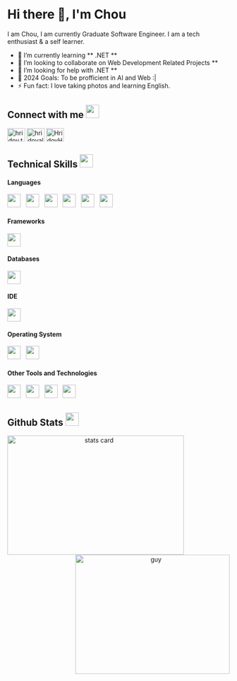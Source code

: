 <!-- ### Hi there 👋 -->

<!--
**minameischau/minameischau** is a ✨ _special_ ✨ repository because its `README.md` (this file) appears on your GitHub profile.

Here are some ideas to get you started:

- 🔭 I’m currently working on ...
- 🌱 I’m currently learning ...
- 👯 I’m looking to collaborate on ...
- 🤔 I’m looking for help with ...
- 💬 Ask me about ...
- 📫 How to reach me: ...
- 😄 Pronouns: ...
- ⚡ Fun fact: ...
-->
<h1>Hi there 👋, I'm Chou</h1>

I am Chou, I am currently Graduate Software Engineer. I am a tech enthusiast & a self learner.

<!-- <p align="left"> <img src="https://komarev.com/ghpvc/?username=HridoyHazard" alt="HridoyHazard" /> </p> -->

- 🌱 I’m currently learning ** .NET **
- 👯 I’m looking to collaborate on Web Development Related Projects **
- 🤔 I’m looking for help with .NET **
- 🥅 2024 Goals: To be profficient in AI and Web :|
- ⚡ Fun fact: I love taking photos and learning English.

## Connect with me <img src="https://img.icons8.com/nolan/344/phone.png" width="30px"> 
<a href="https://fb.com/ngocchau.ha1801" target="blank"><img align="center" src="https://raw.githubusercontent.com/rahuldkjain/github-profile-readme-generator/master/src/images/icons/Social/facebook.svg" alt="hridoy.the.hazard10" height="30" width="40" /></a>
<a href="https://instagram.com/minameischou" target="blank"><img align="center" src="https://raw.githubusercontent.com/rahuldkjain/github-profile-readme-generator/master/src/images/icons/Social/instagram.svg" alt="hridoyalhazard" height="30" width="40" /></a>
<a href="https://github.com/minameischau" target="blank"><img align="center" src="https://raw.githubusercontent.com/rahuldkjain/github-profile-readme-generator/master/src/images/icons/Social/github.svg" alt="HridoyHazard" height="30" width="40" /></a>

## Technical Skills <img src="https://img.icons8.com/nolan/344/system-information.png" height="30px"> 

<h4> Languages </h4>
<span> 
  <img src="https://img.shields.io/badge/-HTML5-cccccc?style=flat&logo=HTML5" height="30px"> &nbsp;
  <img src="https://img.shields.io/badge/-CSS-cccccc?style=flat&logo=CSS3&logoColor=1572B6" height="30px"> &nbsp;
  <img src="https://img.shields.io/badge/-JavaScript-cccccc?style=flat&logo=javascript" height="30px"> &nbsp;
  <img src="https://img.shields.io/badge/-Java-cccccc?style=flat&logo=Java&logoColor=007396" height="30px"> &nbsp;
  <img src="https://img.shields.io/badge/-C-cccccc?style=flat&logo=C" height="30px"> &nbsp;
  <img src="https://img.shields.io/badge/-Python-cccccc?style=flat&logo=python" height="30px"> &nbsp;
</span>

<h4> Frameworks </h4>
<span>
<!--   <img src="https://img.shields.io/badge/Express.js-000000?style=for-the-badge&logo=express&logoColor=white">
  <img src="https://img.shields.io/badge/Yarn-2C8EBB?style=for-the-badge&logo=yarn&logoColor=white">
  <img src="https://img.shields.io/badge/npm-CB3837?style=for-the-badge&logo=npm&logoColor=white">
  <img src="https://img.shields.io/badge/Node.js-339933?style=for-the-badge&logo=nodedotjs&logoColor=white">
  <img src="https://img.shields.io/badge/React-20232A?style=for-the-badge&logo=react&logoColor=61DAFB">
  <img src="https://img.shields.io/badge/Laravel-FF2D20?style=for-the-badge&logo=laravel&logoColor=white"> --> 
  <img src="https://img.shields.io/badge/-Bootstrap-cccccc?style=flat&logo=bootstrap&logoColor=563D7C" height="30px">
</span>

<h4> Databases </h4>
<span>
  <img src="https://img.shields.io/badge/-MySQL-cccccc?style=flat&logo=MySQL" height="30px">
<!--   <img src="https://img.shields.io/badge/SQLite-07405E?style=for-the-badge&logo=sqlite&logoColor=white">
  <img src="https://img.shields.io/badge/MongoDB-4EA94B?style=for-the-badge&logo=mongodb&logoColor=white"> -->
</span>

<h4> IDE </h4>
<span>
<!-- <img src="https://img.shields.io/badge/Android_Studio-3DDC84?style=for-the-badge&logo=android-studio&logoColor=white">
<img src="https://img.shields.io/badge/sublime_text-%23575757.svg?&style=for-the-badge&logo=sublime-text&logoColor=important"> -->
<img src="https://img.shields.io/badge/-Visual%20Studio%20Code-cccccc?style=flat&logo=visual-studio-code&logoColor=007ACC" height="30px">

<h4> Operating System </h4>
<span>
<!--   <img src="https://img.shields.io/badge/Linux-FCC624?style=for-the-badge&logo=linux&logoColor=black"> -->
  <img src="https://img.shields.io/badge/-Ubuntu-cccccc?style=flat&logo=Ubuntu" height="30px"> &nbsp;
  <img src="https://img.shields.io/badge/-Windows-cccccc?style=flat&logo=Windows" height="30px">
<!--   <img src="https://img.shields.io/badge/Android-3DDC84?style=for-the-badge&logo=android&logoColor=white"> -->
</span>

<h4> Other Tools and Technologies </h4>
<span>
  <img src="https://img.shields.io/badge/-Git-cccccc?style=flat&logo=Git" height="30px"> &nbsp;
<!--   <img src="https://img.shields.io/badge/Postman-FF6C37?style=for-the-badge&logo=Postman&logoColor=white"> -->
  <img src="https://img.shields.io/badge/-Xampp-cccccc?style=flat&logo=Xampp" height="30px"> &nbsp;
<!--   <img src="https://img.shields.io/badge/Shell_Script-121011?style=for-the-badge&logo=gnu-bash&logoColor=white">
  <img src="https://img.shields.io/badge/Git-F05032?style=for-the-badge&logo=git&logoColor=white">
  <img src="https://img.shields.io/badge/Markdown-000000?style=for-the-badge&logo=markdown&logoColor=white">
  <img src="https://img.shields.io/badge/Sass-CC6699?style=for-the-badge&logo=sass&logoColor=white">
  <img src="https://img.shields.io/badge/json-5E5C5C?style=for-the-badge&logo=json&logoColor=white"> -->
  <img src="https://img.shields.io/badge/-Jquey-cccccc?style=flat&logo=JQuery" height="30px">  &nbsp;
<!--   <img src="https://img.shields.io/badge/React_Router-CA4245?style=for-the-badge&logo=react-router&logoColor=white">
  <img src="https://img.shields.io/badge/styled--components-DB7093?style=for-the-badge&logo=styled-components&logoColor=white"> -->
  <img src="https://img.shields.io/badge/-Font_Awesome-cccccc?style=flat&logo=Font_Awesome" height="30px">
</span>
  
## Github Stats <img src="https://img.icons8.com/nolan/344/bar-chart.png" height="30px">
<p>
<a align= "center" href="https://github.com/dataonatangent">
<img alt= "stats card" height="270px" width="400" src="https://github-readme-stats.vercel.app/api?username=minameischau&theme=cobalt&show_icons=true&count_private=true" />
<img align="right" height="270px" alt="guy" width="350" src="https://i.pinimg.com/originals/e4/26/70/e426702edf874b181aced1e2fa5c6cde.gif"/></a>
</p>
